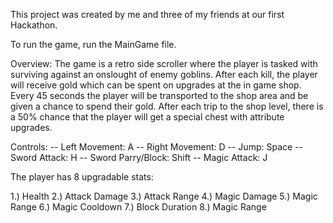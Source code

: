 This project was created by me and three of my friends at our first Hackathon. 

To run the game, run the MainGame file.

Overview:
The game is a retro side scroller where the player is tasked with surviving against an onslought of enemy goblins.
After each kill, the player will receive gold which can be spent on upgrades at the in game shop.
Every 45 seconds the player will be transported to the shop area and be given a chance to spend their gold.
After each trip to the shop level, there is a 50% chance that the player will get a special chest with attribute upgrades.

Controls: --
Left Movement: A --
Right Movement: D --
Jump: Space --
Sword Attack: H --
Sword Parry/Block: Shift -- 
Magic Attack: J

The player has 8 upgradable stats:

1.) Health
2.) Attack Damage
3.) Attack Range
4.) Magic Damage
5.) Magic Range 
6.) Magic Cooldown
7.) Block Duration
8.) Magic Range 


